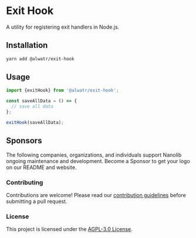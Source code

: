 # Exit Hook

A utility for registering exit handlers in Node.js.

## Installation

```bash
yarn add @alwatr/exit-hook
```

## Usage

```typescript
import {exitHook} from '@alwatr/exit-hook';

const saveAllData = () => {
  // save all data
};

exitHook(saveAllData);
```

## Sponsors

The following companies, organizations, and individuals support Nanolib ongoing maintenance and development. Become a Sponsor to get your logo on our README and website.

### Contributing

Contributions are welcome! Please read our [contribution guidelines](https://github.com/Alwatr/.github/blob/next/CONTRIBUTING.md) before submitting a pull request.

### License

This project is licensed under the [AGPL-3.0 License](LICENSE).
